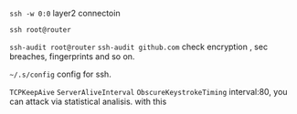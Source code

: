 `ssh -w 0:0`  layer2 connectoin 

`ssh root@router`

`ssh-audit root@router` 
`ssh-audit github.com`
check encryption , sec breaches, fingerprints and so on. 


`~/.s/config` config for ssh. 

`TCPKeepAive` 
`ServerAliveInterval`
`ObscureKeystrokeTiming` interval:80, you can attack via statistical analisis. with this 